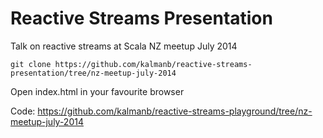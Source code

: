 # Reactive Streams Presentation

Talk on reactive streams at Scala NZ meetup July 2014

    git clone https://github.com/kalmanb/reactive-streams-presentation/tree/nz-meetup-july-2014

Open index.html in your favourite browser

Code: https://github.com/kalmanb/reactive-streams-playground/tree/nz-meetup-july-2014
